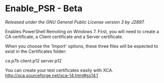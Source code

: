 Enable_PSR - Beta
=================
*Released under the GNU General Public License version 3 by J2897.*

Enables PowerShell Remoting on Windows 7. First, you will need to create a CA certificate, a Client certificate and a Server certificate.

When you choose the 'Import' options, these three files will be expected to exist in the Certificates folder:

ca.p7b
client.p12
server.p12

You can create your test certificates easily with XCA.
http://xca.sourceforge.net/xca-14.html#ss14.1
